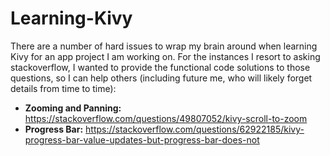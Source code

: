 # Learning-Kivy

There are a number of hard issues to wrap my brain around when learning Kivy for an app project I am working on. For the instances I resort to asking stackoverflow, I wanted to provide the functional code solutions to those questions, so I can help others (including future me, who will likely forget details from time to time):

- **Zooming and Panning:** https://stackoverflow.com/questions/49807052/kivy-scroll-to-zoom 
- **Progress Bar:** https://stackoverflow.com/questions/62922185/kivy-progress-bar-value-updates-but-progress-bar-does-not
